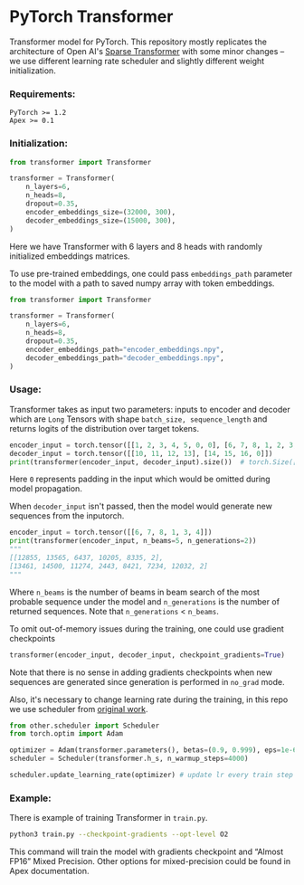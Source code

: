 # PyTorch Transformer

Transformer model for PyTorch. This repository mostly replicates the architecture of Open AI's [Sparse Transformer](https://arxiv.org/abs/1904.10509) with some minor changes – we use different learning rate scheduler and slightly different weight initialization.

### Requirements:
```
PyTorch >= 1.2
Apex >= 0.1
```

### Initialization:
```python
from transformer import Transformer

transformer = Transformer(
    n_layers=6,
    n_heads=8,
    dropout=0.35,
    encoder_embeddings_size=(32000, 300),
    decoder_embeddings_size=(15000, 300),
)

```

Here we have Transformer with 6 layers and 8 heads with randomly initialized embeddings matrices.

To use pre-trained embeddings, one could pass `embeddings_path` parameter to the model with a path to saved numpy array with token embeddings.

```python
from transformer import Transformer

transformer = Transformer(
    n_layers=6,
    n_heads=8,
    dropout=0.35,
    encoder_embeddings_path="encoder_embeddings.npy",
    decoder_embeddings_path="decoder_embeddings.npy",
)
```

### Usage:

Transformer takes as input two parameters: inputs to encoder and decoder which are `Long` Tensors with shape `batch_size, sequence_length` and returns logits of the distribution over target tokens.

```python
encoder_input = torch.tensor([[1, 2, 3, 4, 5, 0, 0], [6, 7, 8, 1, 2, 3, 4]])
decoder_input = torch.tensor([[10, 11, 12, 13], [14, 15, 16, 0]])
print(transformer(encoder_input, decoder_input).size())  # torch.Size([2, 4, 15000])
```

Here `0` represents padding in the input which would be omitted during model propagation.

When `decoder_input` isn't passed, then the model would generate new sequences from the inputorch.

```python
encoder_input = torch.tensor([[6, 7, 8, 1, 3, 4]])
print(transformer(encoder_input, n_beams=5, n_generations=2))
"""
[[12855, 13565, 6437, 10205, 8335, 2],
[13461, 14500, 11274, 2443, 8421, 7234, 12032, 2]
"""

```
Where `n_beams` is the number of beams in beam search of the most probable sequence under the model and `n_generations` is the number of returned sequences. Note that `n_generations` < `n_beams`.

To omit out-of-memory issues during the training, one could use gradient checkpoints

```python
transformer(encoder_input, decoder_input, checkpoint_gradients=True)
```
Note that there is no sense in adding gradients checkpoints when new sequences are generated since generation is performed in `no_grad` mode.

Also, it's necessary to change learning rate during the training, in this repo we use scheduler from [original work](https://arxiv.org/abs/1706.03762).

```python
from other.scheduler import Scheduler
from torch.optim import Adam

optimizer = Adam(transformer.parameters(), betas=(0.9, 0.999), eps=1e-6)
scheduler = Scheduler(transformer.h_s, n_warmup_steps=4000)

scheduler.update_learning_rate(optimizer) # update lr every train step
```

### Example:
There is example of training Transformer in `train.py`.

```bash
python3 train.py --checkpoint-gradients --opt-level O2
```

This command will train the model with gradients checkpoint and “Almost FP16” Mixed Precision. Other options for mixed-precision could be found in Apex documentation.